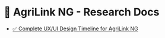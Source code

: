 # 🎨 AgriLink NG - Research Docs

- [✅ Complete UX/UI Design Timeline for AgriLink NG](https://docs.google.com/document/d/1RbBQfR9MScYFCNTb9plYcYOqao8Nt9KG-1gxLAlHUBo/edit?usp=sharing)
